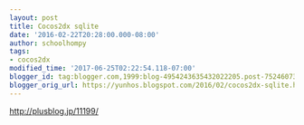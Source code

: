 ```yaml
---
layout: post
title: Cocos2dx sqlite
date: '2016-02-22T20:28:00.000-08:00'
author: schoolhompy
tags:
- cocos2dx
modified_time: '2017-06-25T02:22:54.118-07:00'
blogger_id: tag:blogger.com,1999:blog-4954243635432022205.post-7524607342328461859
blogger_orig_url: https://yunhos.blogspot.com/2016/02/cocos2dx-sqlite.html
---
```


http://plusblog.jp/11199/